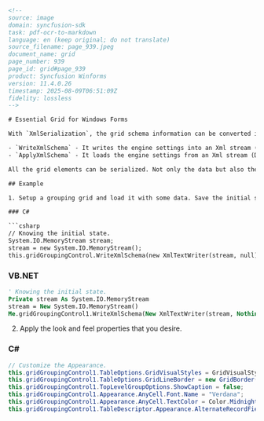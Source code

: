 ```html
<!-- 
source: image
domain: syncfusion-sdk
task: pdf-ocr-to-markdown
language: en (keep original; do not translate)
source_filename: page_939.jpeg
document_name: grid
page_number: 939
page_id: grid#page_939
product: Syncfusion Winforms
version: 11.4.0.26
timestamp: 2025-08-09T06:51:09Z
fidelity: lossless
-->

# Essential Grid for Windows Forms

With `XmlSerialization`, the grid schema information can be converted into Xml format. Grouping Grid provides two methods to support Xml Serialization.

- `WriteXmlSchema` - It writes the engine settings into an Xml stream (Serialization).
- `ApplyXmlSchema` - It loads the engine settings from an Xml stream (Deserialization).

All the grid elements can be serialized. Not only the data but also the look and feel of the grid can be serialized and deserialized. The following code example best illustrates this process.

## Example

1. Setup a grouping grid and load it with some data. Save the initial state of the grid schema so that it could be used to reset the grid.

### C#

```csharp
// Knowing the initial state.
System.IO.MemoryStream stream;
stream = new System.IO.MemoryStream();
this.gridGroupingControl.WriteXmlSchema(new XmlTextWriter(stream, null));
```

### VB.NET

```vb
' Knowing the initial state.
Private stream As System.IO.MemoryStream
stream = New System.IO.MemoryStream()
Me.gridGroupingControl1.WriteXmlSchema(New XmlTextWriter(stream, Nothing))
```

2. Apply the look and feel properties that you desire.

### C#

```csharp
// Customize the Appearance.
this.gridGroupingControl1.TableOptions.GridVisualStyles = GridVisualStyles.Office2007Blue;
this.gridGroupingControl1.TableOptions.GridLineBorder = new GridBorder(GridBorderStyle.Solid, Color.FromArgb(208, 215, 229), GridBorderWeight.Thin);
this.gridGroupingControl1.TopLevelGroupOptions.ShowCaption = false;
this.gridGroupingControl1.Appearance.AnyCell.Font.Name = "Verdana";
this.gridGroupingControl1.Appearance.AnyCell.TextColor = Color.MidnightBlue;
this.gridGroupingControl1.TableDescriptor.Appearance.AlternateRecordFie
```

<!-- tags: [Syncfusion Winforms, Essential Grid, XmlSerialization, Grid Grouping] keywords: [XmlSerialization, engine settings, look and feel, resets, properties, appearance, data, Grouping Grid, Visual Studio] -->
```